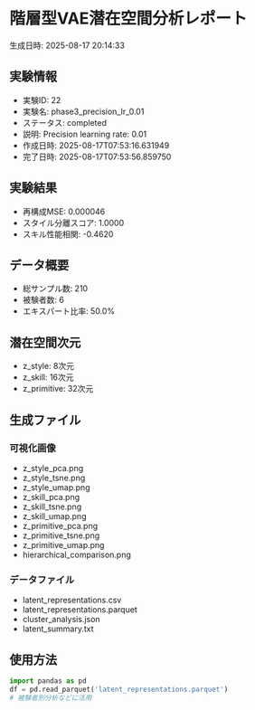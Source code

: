 # 階層型VAE潜在空間分析レポート

生成日時: 2025-08-17 20:14:33

## 実験情報
- 実験ID: 22
- 実験名: phase3_precision_lr_0.01
- ステータス: completed
- 説明: Precision learning rate: 0.01
- 作成日時: 2025-08-17T07:53:16.631949
- 完了日時: 2025-08-17T07:53:56.859750

## 実験結果
- 再構成MSE: 0.000046
- スタイル分離スコア: 1.0000
- スキル性能相関: -0.4620

## データ概要
- 総サンプル数: 210
- 被験者数: 6
- エキスパート比率: 50.0%

## 潜在空間次元
- z_style: 8次元
- z_skill: 16次元
- z_primitive: 32次元

## 生成ファイル
### 可視化画像
- z_style_pca.png
- z_style_tsne.png
- z_style_umap.png
- z_skill_pca.png
- z_skill_tsne.png
- z_skill_umap.png
- z_primitive_pca.png
- z_primitive_tsne.png
- z_primitive_umap.png
- hierarchical_comparison.png

### データファイル
- latent_representations.csv
- latent_representations.parquet
- cluster_analysis.json
- latent_summary.txt

## 使用方法
```python
import pandas as pd
df = pd.read_parquet('latent_representations.parquet')
# 被験者別分析などに活用
```
